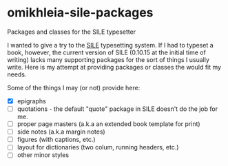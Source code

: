 # omikhleia-sile-packages
Packages and classes for the SILE typesetter

I wanted to give a try to the [SILE](https://github.com/sile-typesetter/sile) typesetting system. If I had to typeset a book, however, the current version of SILE (0.10.15 at the initial time of writing) lacks many supporting packages for the sort of things I usually write. Here is my attempt at providing packages or classes the would fit my needs.

Some of the things I may (or not) provide here:
- [X] epigraphs
- [ ] quotations - the default "quote" package in SILE doesn't do the job for me.
- [ ] proper page masters (a.k.a an extended book template for print)
- [ ] side notes (a.k.a margin notes)
- [ ] figures (with captions, etc.)
- [ ] layout for dictionaries (two colum, running headers, etc.)
- [ ] other minor styles
